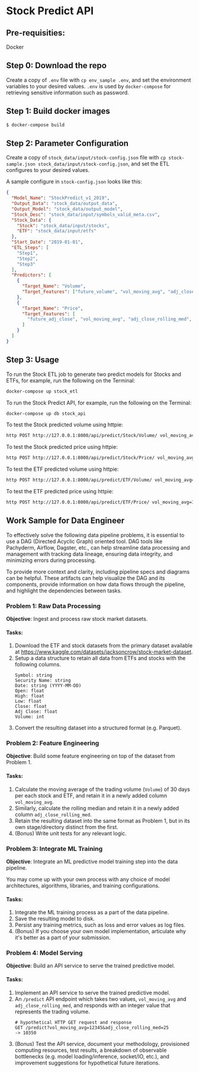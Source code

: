 # Stock Predict API

## Pre-requisities:
Docker

## Step 0: Download the repo

Create a copy of `.env` file with `cp env_sample .env`, and set the environment variables to your desired values. `.env` is used by `docker-compose` for retrieving sensitive information such as password.

## Step 1: Build docker images
```sh
$ docker-compose build
```

## Step 2: Parameter Configuration
Create a copy of `stock_data/input/stock-config.json` file with `cp stock-sample.json stock_data/input/stock-config.json`, and set the ETL configures to your desired values. 

A sample configure in `stock-config.json` looks like this:
```json
{
  "Model_Name": "StockPredict_v1_2019",
  "Output_Data": "stock_data/output_data",
  "Output_Model": "stock_data/output_model",
  "Stock_Desc": "stock_data/input/symbols_valid_meta.csv",
  "Stock_Data": {
    "Stock": "stock_data/input/stocks",
    "ETF": "stock_data/input/etfs"
  },
  "Start_Date": "2019-01-01",
  "ETL_Steps": [
    "Step1",
    "Step2",
    "Step3"
  ],  
  "Predictors": [
    {
      "Target_Name": "Volume",
      "Target_Features": ["future_volume", "vol_moving_avg", "adj_close_rolling_med"]
    },
    {
      "Target_Name": "Price",
      "Target_Features": [
        "future_adj_close", "vol_moving_avg", "adj_close_rolling_med", "adj_close_daily_std"
      ]
    }
  ]
}
```

## Step 3: Usage

To run the Stock ETL job to generate two predict models for Stocks and ETFs, for example, run the following on the Terminal:
```sh
docker-compose up stock_etl
```

To run the Stock Predict API, for example, run the following on the Terminal:
```sh
docker-compose up db stock_api
```

To test the Stock predicted volume using httpie:
```sh
http POST http://127.0.0.1:8000/api/predict/Stock/Volume/ vol_moving_avg=12345 price_rolling_med:=25
```

To test the Stock predicted price using httpie:
```sh
http POST http://127.0.0.1:8000/api/predict/Stock/Price/ vol_moving_avg=12345 price_rolling_med:=25 price_daily_std:=0.021
```

To test the ETF predicted volume using httpie:
```sh
http POST http://127.0.0.1:8000/api/predict/ETF/Volume/ vol_moving_avg=12345 price_rolling_med:=25
```
To test the ETF predicted price using httpie:
```sh
http POST http://127.0.0.1:8000/api/predict/ETF/Price/ vol_moving_avg=12345 price_rolling_med:=25 price_daily_std:=0.021
```

## Work Sample for Data Engineer

To effectively solve the following data pipeline problems, it is essential to use a DAG (Directed Acyclic Graph) oriented tool. DAG tools like Pachyderm, Airflow, Dagster, etc., can help streamline data processing and management with tracking data lineage, ensuring data integrity, and minimizing errors during processing.

To provide more context and clarity, including pipeline specs and diagrams can be helpful. These artifacts can help visualize the DAG and its components, provide information on how data flows through the pipeline, and highlight the dependencies between tasks.

### Problem 1: Raw Data Processing

**Objective**: Ingest and process raw stock market datasets.

#### Tasks:
1. Download the ETF and stock datasets from the primary dataset available at https://www.kaggle.com/datasets/jacksoncrow/stock-market-dataset.
2. Setup a data structure to retain all data from ETFs and stocks with the following columns.
    ```
    Symbol: string
    Security Name: string
    Date: string (YYYY-MM-DD)
    Open: float
    High: float
    Low: float
    Close: float
    Adj Close: float
    Volume: int
    ```
3. Convert the resulting dataset into a structured format (e.g. Parquet).

### Problem 2: Feature Engineering

**Objective**: Build some feature engineering on top of the dataset from Problem 1.

#### Tasks:
1. Calculate the moving average of the trading volume (`Volume`) of 30 days per each stock and ETF, and retain it in a newly added column `vol_moving_avg`.
2. Similarly, calculate the rolling median and retain it in a newly added column `adj_close_rolling_med`.
3. Retain the resulting dataset into the same format as Problem 1, but in its own stage/directory distinct from the first.
4. (Bonus) Write unit tests for any relevant logic.

### Problem 3: Integrate ML Training

**Objective**: Integrate an ML predictive model training step into the data pipeline.

You may come up with your own process with any choice of model architectures, algorithms, libraries, and training configurations.

#### Tasks:
1. Integrate the ML training process as a part of the data pipeline.
2. Save the resulting model to disk.
3. Persist any training metrics, such as loss and error values as log files.
4. (Bonus) If you choose your own model implementation, articulate why it's better as a part of your submission.

### Problem 4: Model Serving

**Objective**: Build an API service to serve the trained predictive model.

#### Tasks:
1. Implement an API service to serve the trained predictive model.
2. An `/predict` API endpoint which takes two values, `vol_moving_avg` and `adj_close_rolling_med`, and responds with an integer value that represents the trading volume.
    ```shell
    # hypothetical HTTP GET request and response
    GET /predict?vol_moving_avg=12345&adj_close_rolling_med=25
    -> 10350
    ```
3. (Bonus) Test the API service, document your methodology, provisioned computing resources, test results, a breakdown of observable bottlenecks (e.g. model loading/inference, socket/IO, etc.), and improvement suggestions for hypothetical future iterations.

